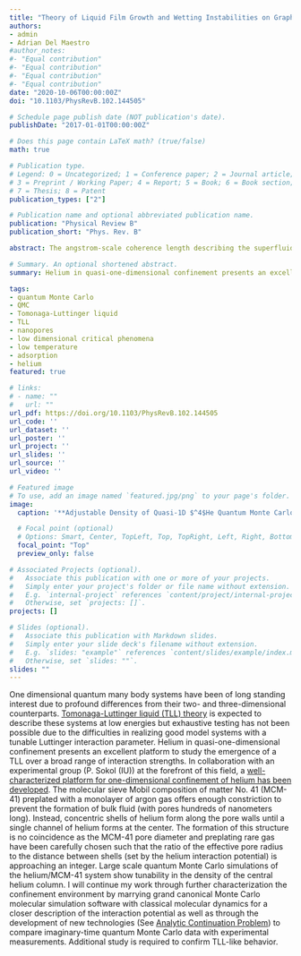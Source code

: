 ```yaml
---
title: "Theory of Liquid Film Growth and Wetting Instabilities on Graphene"
authors:
- admin
- Adrian Del Maestro
#author_notes:
#- "Equal contribution"
#- "Equal contribution"
#- "Equal contribution"
#- "Equal contribution"
date: "2020-10-06T00:00:00Z"
doi: "10.1103/PhysRevB.102.144505"

# Schedule page publish date (NOT publication's date).
publishDate: "2017-01-01T00:00:00Z"

# Does this page contain LaTeX math? (true/false)
math: true

# Publication type.
# Legend: 0 = Uncategorized; 1 = Conference paper; 2 = Journal article;
# 3 = Preprint / Working Paper; 4 = Report; 5 = Book; 6 = Book section;
# 7 = Thesis; 8 = Patent
publication_types: ["2"]

# Publication name and optional abbreviated publication name.
publication: "Physical Review B"
publication_short: "Phys. Rev. B"

abstract: The angstrom-scale coherence length describing the superfluid wave function of $^4$He at low temperatures has prevented its preparation in a truly one-dimensional geometry. Mesoporous ordered silica-based structures, such as the molecular sieve MCM-41, offer a promising avenue towards physical confinement, but the minimal pore diameters that can be chemically synthesized have proven to be too large to reach the quasi-one-dimensional limit. We present an active nano-engineering approach to this problem by preplating MCM-41 with a single, well controlled layer of Ar gas before filling the pores with helium. The structure inside the pore is investigated via experimental adsorption isotherms and neutron scattering measurements that are in agreement with large scale quantum Monte Carlo simulations. The results demonstrate angstrom and Kelvin scale tunability of the effective confinement potential experienced by $^4$He atoms inside the MCM-41, with the Ar layer reducing the diameter of the confining media into a regime where a number of solid layers surround a one-dimensional quantum liquid.

# Summary. An optional shortened abstract.
summary: Helium in quasi-one-dimensional confinement presents an excellent platform to study the emergence of a Tomonaga-Luttinger liquid over a broad range of interaction strengths.

tags:
- quantum Monte Carlo
- QMC
- Tomonaga-Luttinger liquid
- TLL
- nanopores
- low dimensional critical phenomena
- low temperature
- adsorption
- helium
featured: true

# links:
# - name: ""
#   url: ""
url_pdf: https://doi.org/10.1103/PhysRevB.102.144505
url_code: ''
url_dataset: ''
url_poster: ''
url_project: ''
url_slides: ''
url_source: ''
url_video: ''

# Featured image
# To use, add an image named `featured.jpg/png` to your page's folder. 
image:
  caption: '**Adjustable Density of Quasi-1D $^4$He Quantum Monte Carlo simulations of $^4$He in Ar preplated MCM-41** The top panel shows the linear density inside the central core for two temperatures. A range of pressures exists where the density matches liquid $^4$He in the bulk (indicated by the shaded bar). The bottom panel shows solidification of the concentric cylindrical $^4$He layers.'

  # Focal point (optional)
  # Options: Smart, Center, TopLeft, Top, TopRight, Left, Right, BottomLeft, Bottom, BottomRight
  focal_point: "Top"
  preview_only: false

# Associated Projects (optional).
#   Associate this publication with one or more of your projects.
#   Simply enter your project's folder or file name without extension.
#   E.g. `internal-project` references `content/project/internal-project/index.md`.
#   Otherwise, set `projects: []`.
projects: []

# Slides (optional).
#   Associate this publication with Markdown slides.
#   Simply enter your slide deck's filename without extension.
#   E.g. `slides: "example"` references `content/slides/example/index.md`.
#   Otherwise, set `slides: ""`.
slides: ""
---
```


One dimensional quantum many body systems have been of long standing interest
due to profound differences from their two- and three-dimensional counterparts.
[Tomonaga-Luttinger liquid (TLL) theory](https://doi.org/10.1103/PhysRevLett.47.1840)
is expected to describe these systems at low energies but exhaustive testing has
not been possible due to the difficulties in realizing good model systems with a
tunable Luttinger interaction parameter. Helium in quasi-one-dimensional
confinement presents an excellent platform to study the emergence of a TLL over
a broad range of interaction strengths. In collaboration with an experimental
group (P. Sokol (IU)) at the forefront of this field, a [well-characterized
platform for one-dimensional confinement of helium has been developed](https://doi.org/10.1103/PhysRevB.102.144505).
The molecular sieve Mobil composition of matter No. 41 (MCM-41) preplated with a
monolayer of argon gas offers enough constriction to prevent the formation of
bulk fluid (with pores hundreds of nanometers long). Instead, concentric shells
of helium form along the pore walls until a single channel of helium forms at
the center. The formation of this structure is no coincidence as the MCM-41 pore
diameter and preplating rare gas have been carefully chosen such that the ratio
of the effective pore radius to the distance between shells (set by the helium
interaction potential) is approaching an integer. Large scale quantum Monte
Carlo simulations of the helium/MCM-41 system show tunability in the density of
the central helium column. I will continue my work through further
characterization the confinement environment by marrying grand canonical Monte
Carlo molecular simulation software with classical molecular dynamics
for a closer description of the interaction potential as well as through the
development of new technologies (See [Analytic Continuation Problem](https://nathan.nichols.live)) to compare imaginary-time quantum Monte
Carlo data with experimental measurements. Additional study is required to
confirm TLL-like behavior.
